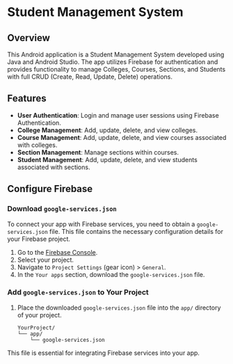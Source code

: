# Student Management System

## Overview

This Android application is a Student Management System developed using Java and Android Studio. The app utilizes Firebase for authentication and provides functionality to manage Colleges, Courses, Sections, and Students with full CRUD (Create, Read, Update, Delete) operations.

## Features

- **User Authentication**: Login and manage user sessions using Firebase Authentication.
- **College Management**: Add, update, delete, and view colleges.
- **Course Management**: Add, update, delete, and view courses associated with colleges.
- **Section Management**: Manage sections within courses.
- **Student Management**: Add, update, delete, and view students associated with sections.

## Configure Firebase

### Download `google-services.json`

To connect your app with Firebase services, you need to obtain a `google-services.json` file. This file contains the necessary configuration details for your Firebase project.

1. Go to the [Firebase Console](https://console.firebase.google.com/).
2. Select your project.
3. Navigate to `Project Settings` (gear icon) > `General`.
4. In the `Your apps` section, download the `google-services.json` file.

### Add `google-services.json` to Your Project

1. Place the downloaded `google-services.json` file into the `app/` directory of your project.

    ```plaintext
    YourProject/
    └── app/
        └── google-services.json
    ```

This file is essential for integrating Firebase services into your app.
